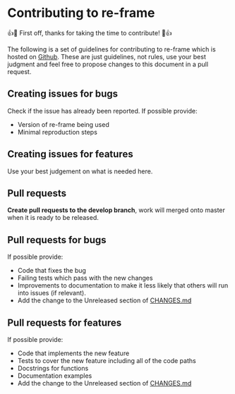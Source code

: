 # Contributing to re-frame

:+1::tada: First off, thanks for taking the time to contribute! :tada::+1:

The following is a set of guidelines for contributing to re-frame which is hosted on [Github](https://github.com/Day8/re-frame).
These are just guidelines, not rules, use your best judgment and feel free to propose changes to this document in a pull request.

## Creating issues for bugs

Check if the issue has already been reported. If possible provide:

* Version of re-frame being used
* Minimal reproduction steps

## Creating issues for features

Use your best judgement on what is needed here.

## Pull requests

**Create pull requests to the develop branch**, work will merged onto master when it is ready to be released.

## Pull requests for bugs

If possible provide:

* Code that fixes the bug
* Failing tests which pass with the new changes
* Improvements to documentation to make it less likely that others will run into issues (if relevant).
* Add the change to the Unreleased section of [CHANGES.md](CHANGES.md)

## Pull requests for features

If possible provide:

* Code that implements the new feature
* Tests to cover the new feature including all of the code paths
* Docstrings for functions
* Documentation examples
* Add the change to the Unreleased section of [CHANGES.md](CHANGES.md)

